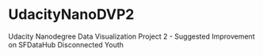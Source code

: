 # UdacityNanoDVP2
Udacity Nanodegree Data Visualization Project 2 - Suggested Improvement on SFDataHub Disconnected Youth
